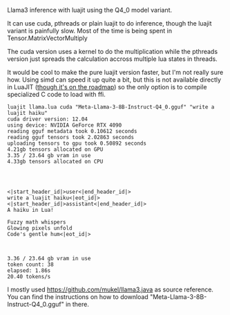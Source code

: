 Llama3 inference with luajit using the Q4_0 model variant. 

It can use cuda, pthreads or plain luajit to do inference, though the luajit variant is painfully slow. Most of the time is being spent in Tensor.MatrixVectorMultiply

The cuda version uses a kernel to do the multiplication while the pthreads version just spreads the calculation accross multiple lua states in threads.

It would be cool to make the pure luajit version faster, but I'm not really sure how. Using simd can speed it up quite a bit, but this is not available directly in LuaJIT ([though it's on the roadmap](https://github.com/LuaJIT/LuaJIT/pull/116)) so the only option is to compile specialized C code to load with ffi.


```
luajit llama.lua cuda "Meta-Llama-3-8B-Instruct-Q4_0.gguf" "write a luajit haiku"
cuda driver version: 12.04
using device: NVIDIA GeForce RTX 4090
reading gguf metadata took 0.10612 seconds
reading gguf tensors took 2.02863 seconds
uploading tensors to gpu took 0.50892 seconds
4.21gb tensors allocated on GPU
3.35 / 23.64 gb vram in use
4.33gb tensors allocated on CPU




<|start_header_id|>user<|end_header_id|>
write a luajit haiku<|eot_id|><|start_header_id|>assistant<|end_header_id|>
A haiku in Lua!

Fuzzy math whispers
Glowing pixels unfold
Code's gentle hum<|eot_id|>



3.36 / 23.64 gb vram in use
token count: 38
elapsed: 1.86s
20.40 tokens/s
```

I mostly used https://github.com/mukel/llama3.java as source reference. You can find the instructions on how to download "Meta-Llama-3-8B-Instruct-Q4_0.gguf" in there.

